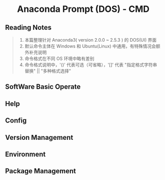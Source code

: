 <h1 align = "center"> Anaconda Prompt (DOS) - CMD</h1>

## Reading Notes

> 1. 本篇整理针对 Anaconda3( version 2.0.0 ~ 2.5.3 ) 的 DOS(UI) 界面
> 2. 默认命令主体在 Windows 和 Ubuntu(Linux) 中通用，有特殊情况会额外补充说明
> 3. 命令格式在不同 OS 环境中略有差别
> 4. 命令格式说明中，'()' 代表可选（可省略），'[]' 代表 "指定格式字符串替换" || "多种格式选择"

## SoftWare Basic Operate

## Help

## Config

## Version Management

## Environment

## Package Management
